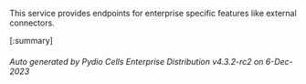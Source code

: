 






This service provides endpoints for enterprise specific features like external connectors.

[:summary]

###### Auto generated by Pydio Cells Enterprise Distribution v4.3.2-rc2 on 6-Dec-2023
